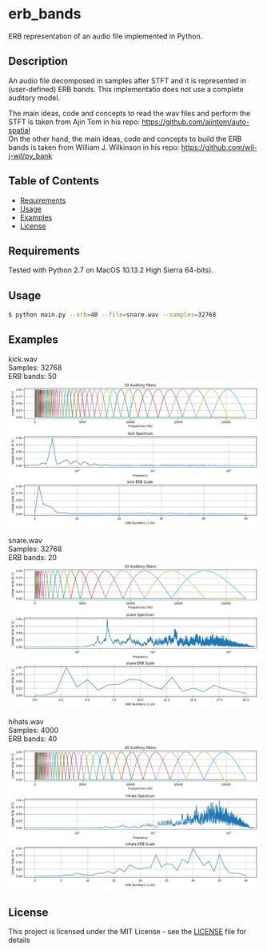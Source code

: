 # erb_bands
ERB representation of an audio file implemented in Python.

## Description
An audio file decomposed in samples after STFT and it is represented in (user-defined) ERB bands.
This implementatio does not use a complete auditory model.

The main ideas, code and concepts to read the wav files and perform the STFT is taken from Ajin Tom in his repo:
https://github.com/ajintom/auto-spatial </br>
On the other hand, the main ideas, code and concepts to build the ERB bands is taken from William J. Wilkinson in his repo:
https://github.com/wil-j-wil/py_bank

## Table of Contents

- [Requirements](#requirements)
- [Usage](#usage)
- [Examples](#examples)
- [License](#license)

## Requirements
Tested with Python 2.7 on MacOS 10.13.2 High Sierra 64-bits). 

## Usage
```bash
$ python main.py --erb=40 --file=snare.wav --samples=32768
```

## Examples

kick.wav </br>
Samples: 32768 </br>
ERB bands: 50 </br>
![Screenshot](kick.png)

snare.wav </br>
Samples: 32768 </br>
ERB bands: 20 </br>
![Screenshot](snare.png)

hihats.wav </br>
Samples: 4000 </br>
ERB bands: 40 </br>
![Screenshot](hihats.png)


## License

This project is licensed under the MIT License - see the [LICENSE](LICENSE) file for details
